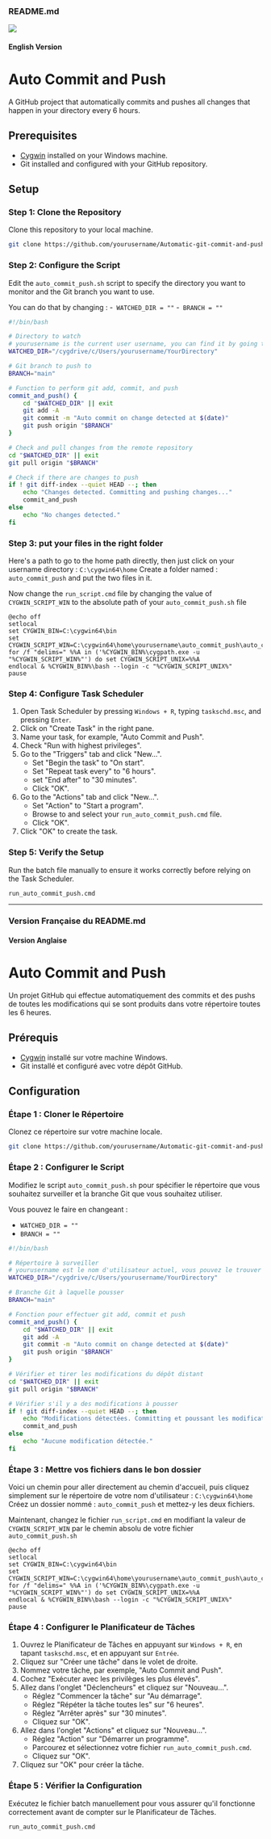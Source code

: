 ### README.md

![](https://komarev.com/ghpvc/?username=El-pabs&style=flat-square)


#### English Version

# Auto Commit and Push

A GitHub project that automatically commits and pushes all changes that happen in your directory every 6 hours.

## Prerequisites

- [Cygwin](https://www.cygwin.com/) installed on your Windows machine.
- Git installed and configured with your GitHub repository.

## Setup

### Step 1: Clone the Repository

Clone this repository to your local machine.

```bash
git clone https://github.com/yourusername/Automatic-git-commit-and-push.git
```

### Step 2: Configure the Script

Edit the `auto_commit_push.sh` script to specify the directory you want to monitor and the Git branch you want to use.

You can do that by changing : 
-` WATCHED_DIR = ""` 
-` BRANCH = ""`

```bash
#!/bin/bash

# Directory to watch
# yourusername is the current user username, you can find it by going to C:\Users
WATCHED_DIR="/cygdrive/c/Users/yourusername/YourDirectory"

# Git branch to push to
BRANCH="main"

# Function to perform git add, commit, and push
commit_and_push() {
    cd "$WATCHED_DIR" || exit
    git add -A
    git commit -m "Auto commit on change detected at $(date)"
    git push origin "$BRANCH"
}

# Check and pull changes from the remote repository
cd "$WATCHED_DIR" || exit
git pull origin "$BRANCH"

# Check if there are changes to push
if ! git diff-index --quiet HEAD --; then
    echo "Changes detected. Committing and pushing changes..."
    commit_and_push
else
    echo "No changes detected."
fi
```


### Step 3: put your files in the right folder

Here's a path to go to the home path directly, then just click on your username directory : `C:\cygwin64\home`
Create a folder named : `auto_commit_push` and put the two files in it. 

Now change the `run_script.cmd` file by changing the value of `CYGWIN_SCRIPT_WIN` to the absolute path of your `auto_commit_push.sh` file

```batch
@echo off
setlocal
set CYGWIN_BIN=C:\cygwin64\bin
set CYGWIN_SCRIPT_WIN=C:\cygwin64\home\yourusername\auto_commit_push\auto_commit_push.sh
for /f "delims=" %%A in ('%CYGWIN_BIN%\cygpath.exe -u "%CYGWIN_SCRIPT_WIN%"') do set CYGWIN_SCRIPT_UNIX=%%A
endlocal & %CYGWIN_BIN%\bash --login -c "%CYGWIN_SCRIPT_UNIX%"
pause
```


### Step 4: Configure Task Scheduler

1. Open Task Scheduler by pressing `Windows + R`, typing `taskschd.msc`, and pressing `Enter`.
2. Click on "Create Task" in the right pane.
3. Name your task, for example, "Auto Commit and Push".
4. Check "Run with highest privileges".
5. Go to the "Triggers" tab and click "New...".
   - Set "Begin the task" to "On start".
   - Set "Repeat task every" to "6 hours".
   - set "End after" to "30 minutes".
   - Click "OK".
6. Go to the "Actions" tab and click "New...".
   - Set "Action" to "Start a program".
   - Browse to and select your `run_auto_commit_push.cmd` file.
   - Click "OK".
7. Click "OK" to create the task.

### Step 5: Verify the Setup

Run the batch file manually to ensure it works correctly before relying on the Task Scheduler.

```batch
run_auto_commit_push.cmd
```

---

### Version Française du README.md

#### Version Anglaise

# Auto Commit and Push

Un projet GitHub qui effectue automatiquement des commits et des pushs de toutes les modifications qui se sont produits dans votre répertoire toutes les 6 heures.

## Prérequis

- [Cygwin](https://www.cygwin.com/) installé sur votre machine Windows.
- Git installé et configuré avec votre dépôt GitHub.

## Configuration

### Étape 1 : Cloner le Répertoire

Clonez ce répertoire sur votre machine locale.

```bash
git clone https://github.com/yourusername/Automatic-git-commit-and-push.git
```

### Étape 2 : Configurer le Script

Modifiez le script `auto_commit_push.sh` pour spécifier le répertoire que vous souhaitez surveiller et la branche Git que vous souhaitez utiliser.

Vous pouvez le faire en changeant :
- `WATCHED_DIR = ""`
- `BRANCH = "" `

```bash
#!/bin/bash

# Répertoire à surveiller
# yourusername est le nom d'utilisateur actuel, vous pouvez le trouver en allant dans C:\Users
WATCHED_DIR="/cygdrive/c/Users/yourusername/YourDirectory"

# Branche Git à laquelle pousser
BRANCH="main"

# Fonction pour effectuer git add, commit et push
commit_and_push() {
    cd "$WATCHED_DIR" || exit
    git add -A
    git commit -m "Auto commit on change detected at $(date)"
    git push origin "$BRANCH"
}

# Vérifier et tirer les modifications du dépôt distant
cd "$WATCHED_DIR" || exit
git pull origin "$BRANCH"

# Vérifier s'il y a des modifications à pousser
if ! git diff-index --quiet HEAD --; then
    echo "Modifications détectées. Committing et poussant les modifications..."
    commit_and_push
else
    echo "Aucune modification détectée."
fi
```

### Étape 3 : Mettre vos fichiers dans le bon dossier

Voici un chemin pour aller directement au chemin d'accueil, puis cliquez simplement sur le répertoire de votre nom d'utilisateur : `C:\cygwin64\home`
Créez un dossier nommé : `auto_commit_push` et mettez-y les deux fichiers.

Maintenant, changez le fichier `run_script.cmd` en modifiant la valeur de `CYGWIN_SCRIPT_WIN` par le chemin absolu de votre fichier `auto_commit_push.sh`

```batch
@echo off
setlocal
set CYGWIN_BIN=C:\cygwin64\bin
set CYGWIN_SCRIPT_WIN=C:\cygwin64\home\yourusername\auto_commit_push\auto_commit_push.sh
for /f "delims=" %%A in ('%CYGWIN_BIN%\cygpath.exe -u "%CYGWIN_SCRIPT_WIN%"') do set CYGWIN_SCRIPT_UNIX=%%A
endlocal & %CYGWIN_BIN%\bash --login -c "%CYGWIN_SCRIPT_UNIX%"
pause
```

### Étape 4 : Configurer le Planificateur de Tâches

1. Ouvrez le Planificateur de Tâches en appuyant sur `Windows + R`, en tapant `taskschd.msc`, et en appuyant sur `Entrée`.
2. Cliquez sur "Créer une tâche" dans le volet de droite.
3. Nommez votre tâche, par exemple, "Auto Commit and Push".
4. Cochez "Exécuter avec les privilèges les plus élevés".
5. Allez dans l'onglet "Déclencheurs" et cliquez sur "Nouveau...".
   - Réglez "Commencer la tâche" sur "Au démarrage".
   - Réglez "Répéter la tâche toutes les" sur "6 heures".
   - Réglez "Arrêter après" sur "30 minutes".
   - Cliquez sur "OK".
6. Allez dans l'onglet "Actions" et cliquez sur "Nouveau...".
   - Réglez "Action" sur "Démarrer un programme".
   - Parcourez et sélectionnez votre fichier `run_auto_commit_push.cmd`.
   - Cliquez sur "OK".
7. Cliquez sur "OK" pour créer la tâche.

### Étape 5 : Vérifier la Configuration

Exécutez le fichier batch manuellement pour vous assurer qu'il fonctionne correctement avant de compter sur le Planificateur de Tâches.

```batch
run_auto_commit_push.cmd
```
